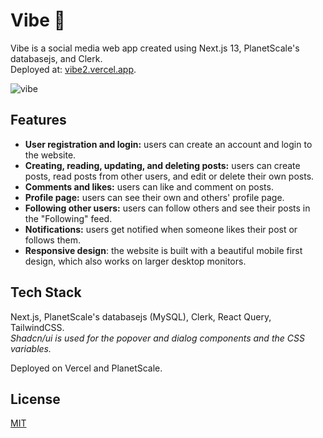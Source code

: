 # Vibe 🚀

Vibe is a social media web app created using Next.js 13, PlanetScale's databasejs, and Clerk. <br> Deployed at: [vibe2.vercel.app](https://vibe2.vercel.app/).

![vibe](https://github.com/ammarmbe/vibe/assets/117791580/abeaff9b-621e-4c25-b82b-45dd996dfed2)

## Features

- **User registration and login:** users can create an account and login to the website.
- **Creating, reading, updating, and deleting posts:** users can create posts, read posts from other users, and edit or delete their own posts.
- **Comments and likes:** users can like and comment on posts.
- **Profile page:** users can see their own and others' profile page.
- **Following other users:** users can follow others and see their posts in the "Following" feed.
- **Notifications:** users get notified when someone likes their post or follows them.
- **Responsive design**: the website is built with a beautiful mobile first design, which also works on larger desktop monitors.

## Tech Stack

Next.js, PlanetScale's databasejs (MySQL), Clerk, React Query, TailwindCSS. <br> _Shadcn/ui is used for the popover and dialog components and the CSS variables._

Deployed on Vercel and PlanetScale.

## License

[MIT](https://choosealicense.com/licenses/mit/)
